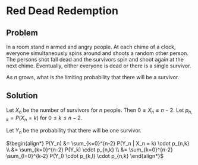 # Red Dead Redemption

## Problem

In a room stand $n$ armed and angry people. At each chime of a clock, everyone simultaneously spins around and shoots a random other person. The persons shot fall dead and the survivors spin and shoot again at the next chime. Eventually, either everyone is dead or there is a single survivor.

As $n$ grows, what is the limiting probability that there will be a survivor.

## Solution

Let $X_n$ be the number of survivors for $n$ people. Then $0 \leq X_n \leq n-2$. Let $p_{n,k} = P(X_n = k)$ for $0 \leq k \leq n-2$.

Let $Y_n$ be the probability that there will be one survivor.

$\begin{align*}
P(Y_n) &= \sum_{k=0}^{n-2} P(Y_n | X_n = k) \cdot p_{n,k} \\
&= \sum_{k=0}^{n-2} P(Y_k) \cdot p_{n,k} \\
&= \sum_{k=0}^{n-2} \sum_{l=0}^{k-2} P(Y_l) \cdot p_{k,l} \cdot p_{n,k}
\end{align*}$



